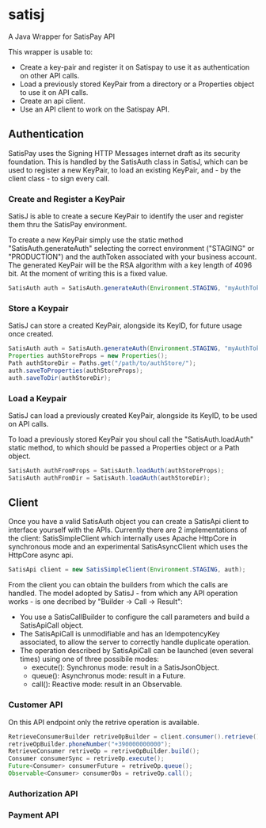 # satisj
A Java Wrapper for SatisPay API

This wrapper is usable to:
 - Create a key-pair and register it on Satispay to use it as authentication on other API calls.
 - Load a previously stored KeyPair from a directory or a Properties object to use it on API calls.
 - Create an api client.
 - Use an API client to work on the Satispay API.

## Authentication
SatisPay uses the Signing HTTP Messages internet draft as its security foundation. 
This is handled by the SatisAuth class in SatisJ, which can be used to register a new KeyPair, to load an existing KeyPair, and - by the client class - to sign every call.

### Create and Register a KeyPair
SatisJ is able to create a secure KeyPair to identify the user and register them thru the SatisPay environment.

To create a new KeyPair simply use the static method "SatisAuth.generateAuth" selecting the correct environment ("STAGING" or "PRODUCTION") and the authToken associated with your business account.
The generated KeyPair will be the RSA algorithm with a key length of 4096 bit. At the moment of writing this is a fixed value.

```java
SatisAuth auth = SatisAuth.generateAuth(Environment.STAGING, "myAuthToken");
```

### Store a Keypair
SatisJ can store a created KeyPair, alongside its KeyID, for future usage once created.

```java
SatisAuth auth = SatisAuth.generateAuth(Environment.STAGING, "myAuthToken");
Properties authStoreProps = new Properties();
Path authStoreDir = Paths.get("/path/to/authStore/");
auth.saveToProperties(authStoreProps);
auth.saveToDir(authStoreDir);
```

### Load a Keypair
SatisJ can load a previously created KeyPair, alongside its KeyID, to be used on API calls.

To load a previously stored KeyPair you shoul call the "SatisAuth.loadAuth" static method, to which should be passed a Properties object or a Path object.

```java
SatisAuth authFromProps = SatisAuth.loadAuth(authStoreProps);
SatisAuth authFromDir = SatisAuth.loadAuth(authStoreDir);
```

## Client
Once you have a valid SatisAuth object you can create a SatisApi client to interface yourself with the APIs.
Currently there are 2 implementations of the client: SatisSimpleClient which internally uses Apache HttpCore in synchronous mode and an experimental SatisAsyncClient which uses the HttpCore async api.

```java
SatisApi client = new SatisSimpleClient(Environment.STAGING, auth);
```

From the client you can obtain the builders from which the calls are handled.
The model adopted by SatisJ - from which any API operation works - is one decribed by "Builder -> Call -> Result":
 - You use a SatisCallBuilder to configure the call parameters and build a SatisApiCall object.
 - The SatisApiCall is unmodifiable and has an IdempotencyKey associated, to allow the server to correctly handle duplicate operation.
 - The operation described by SatisApiCall can be launched (even several times) using one of three possibile modes:
   - execute(): Synchronus mode: result in a SatisJsonObject.
   - queue(): Asynchronus mode: result in a Future<SatisJsonObject>.
   - call(): Reactive mode: result in an Observable<SatisJsonObject>.

### Customer API
On this API endpoint only the retrive operation is available. 
```java
RetrieveConsumerBuilder retriveOpBuilder = client.consumer().retrieve();
retriveOpBuilder.phoneNumber("+390000000000");
RetrieveConsumer retriveOp = retriveOpBuilder.build();
Consumer consumerSync = retriveOp.execute();
Future<Consumer> consumerFuture = retriveOp.queue();
Observable<Consumer> consumerObs = retriveOp.call();
```

### Authorization API

### Payment API